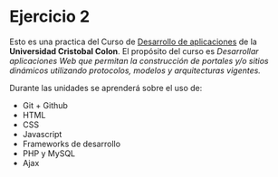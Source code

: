 # Ejercicio 2
Esto es una practica del Curso de [Desarrollo de aplicaciones](https://av-exactas.ucc.mx/course/view.php?id=170) de la **Universidad Cristobal Colon**.
El propósito del curso es *Desarrollar aplicaciones Web que permitan la construcción de portales y/o sitios dinámicos utilizando protocolos, modelos y arquitecturas vigentes.*

Durante las unidades se aprenderá sobre el uso de:

* Git + Github
* HTML
* CSS
* Javascript
* Frameworks de desarrollo
* PHP y MySQL
* Ajax
